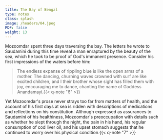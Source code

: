 ```yaml
---
title: The Bay of Bengal
type: notes
class: splash
image: /headers/04.jpeg
PDF: false
weight: 13
---
```


Mozoomdar spent three days traversing the bay. The letters he wrote to
Saudamini during this time reveal a man enraptured by the beauty of the
sea, which he took to be proof of God's immanent presence. Consider his
first impressions of the waters before him:

>The endless expanse of rippling blue is like the open arms of a
mother. The dancing, churning waves crowned with surf are like excited
children, and I their brother whose sight has filled them with joy,
encouraging me to dance, chanting the name of Goddess Anandamayi.{{< q-note "6" >}}

Yet Mozoomdar's prose never strays too far from matters of health, and
the account of his first days at sea is ridden with descriptions of
medications and reflections on his constitution. Although expressed as
assurances to Saudamini of his healthiness, Mozoomdar's preoccupation
with details such as whether he slept through the night, the pain in his
hand, his regular consumption of cod liver oil, and his upset stomach
suggests that he continued to worry over his physical condition.{{< q-note "7" >}}
